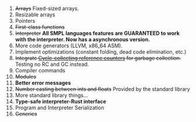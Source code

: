 1. ~~Arrays~~ Fixed-sized arrays.
2. Resizable arrays
3. Pointers
4. ~~First-class functions~~
5. ~~Interpreter~~ **All SMPL languages features are GUARANTEED to work with the interpreter. Now has a asynchronous version.**
6. More code generators (LLVM, x86_64 ASM).
7. Implement optimizations (constant folding, dead code elimination, etc.)
8. ~~Integrate [Cycle-collecting reference counters](https://gitlab.com/Random_Civvy/cc) for garbage collection.~~ Testing no RC and GC instead.
9. Compiler commands
10. ~~Modules~~
11. **Better error messages**
12. ~~Number casting between ints and floats~~ Provided by the standard library
13. More standard library things...
14. **Type-safe interpreter-Rust interface**
15. Program and Interpreter Serialization
16. ~~Generics~~
